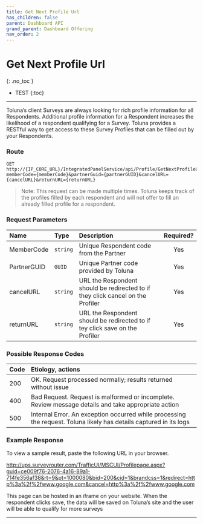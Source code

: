 ```yaml
---
title: Get Next Profile Url
has_children: false
parent: Dashboard API
grand_parent: Dashboard Offering
nav_order: 2
---
```



# Get Next Profile Url
{: .no_toc }

* TEST
{:toc}

---


Toluna’s client Surveys are always looking for rich profile information for all Respondents. Additional profile information for a Respondent increases the likelihood of a respondent qualifying for a Survey. Toluna provides a RESTful way to get access to these Survey Profiles that can be filled out by your Respondents.

### Route
```plaintext
GET http://{IP_CORE_URL}/IntegratedPanelService/api/Profile/GetNextProfileURL/?memberCode={memberCode}&partnerGuid={partnerGUID}&cancelURL={cancelURL}&returnURL={returnURL}
```

>Note: This request can be made multiple times. Toluna keeps track of the profiles filled by each respondent and will not offer to fill an already filled profile for a respondent.

### Request Parameters

| Name | Type | Description | Required? |
| :--- | :--- | :--- | :---: |
| MemberCode | ```string``` | Unique Respondent code from the Partner | Yes |
| PartnerGUID | ```GUID``` | Unique Partner code provided by Toluna | Yes |
| cancelURL | ```string``` | URL the Respondent should be redirected to if they click cancel on the Profiler | Yes |
| returnURL | ```string``` | URL the Respondent should be redirected to if tey click save on the Profiler | Yes |

### Possible Response Codes

| Code | Etiology, actions |
| :--- | :--- |
| 200 | OK. Request processed normally; results returned without issue |
| 400 | Bad Request. Request is malformed or incomplete. Review message details and take appropriate action |
| 500 | Internal Error. An exception occurred while processing the request. Toluna likely has details captured in its logs |

### Example Response

To view a sample result, paste the following URL in your browser.

http://ups.surveyrouter.com/TrafficUI/MSCUI/Profilepage.aspx?guid=ce009f76-2076-4a16-89a1-714fe356af38&rt=9&pt=1000080&bid=200&cid=1&brandcss=1&redirect=http%3a%2f%2fwww.google.com&cancel=http%3a%2f%2fwww.google.com

This page can be hosted in an iframe on your website. When the respondent clicks save, the data will be saved on Toluna’s site and the user will be able to qualify for more surveys

---